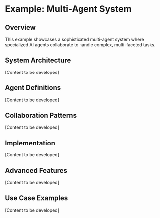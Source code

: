# Example: Multi-Agent System

<!--
Title: Multi-Agent System Example
Metadata: Complete example of a collaborative multi-agent system using Wippy
TOC: User Guides > Examples > Multi-Agent System
Audience: AI/ML developers and system architects
Duration: 60 minutes
-->

<!-- 
Purpose: This example demonstrates building a sophisticated multi-agent system where multiple AI agents collaborate to solve complex tasks, showcasing agent delegation, coordination patterns, and shared knowledge management.
-->

<!--
Plan:
1. System Overview
   - Multi-agent architecture design
   - Agent specialization strategy
   - Communication patterns
   - Coordination mechanisms

2. Agent Definitions
   - Coordinator agent implementation
   - Specialist agent configurations
   - Tool sharing strategies
   - Memory and context management

3. Collaboration Patterns
   - Task delegation workflows
   - Result aggregation methods
   - Conflict resolution strategies
   - Load balancing across agents

4. Implementation Details
   - Agent registry setup
   - Inter-agent communication
   - Shared knowledge base
   - Task queue management

5. Advanced Features
   - Dynamic agent spawning
   - Learning and adaptation
   - Performance monitoring
   - Error recovery patterns

6. Use Case Examples
   - Research assistance system
   - Customer service automation
   - Content creation pipeline
   - Data analysis workflows

Implementation Details:
- Agent inheritance hierarchies
- Delegation rule configurations
- Shared tool ecosystems
- Memory synchronization patterns
- Message routing between agents
- Task prioritization algorithms
- Agent performance metrics
- Collaborative decision making
- Knowledge base integration
- Workflow orchestration patterns
-->

## Overview

This example showcases a sophisticated multi-agent system where specialized AI agents collaborate to handle complex, multi-faceted tasks.

## System Architecture

[Content to be developed]

## Agent Definitions

[Content to be developed]

## Collaboration Patterns

[Content to be developed]

## Implementation

[Content to be developed]

## Advanced Features

[Content to be developed]

## Use Case Examples

[Content to be developed]

